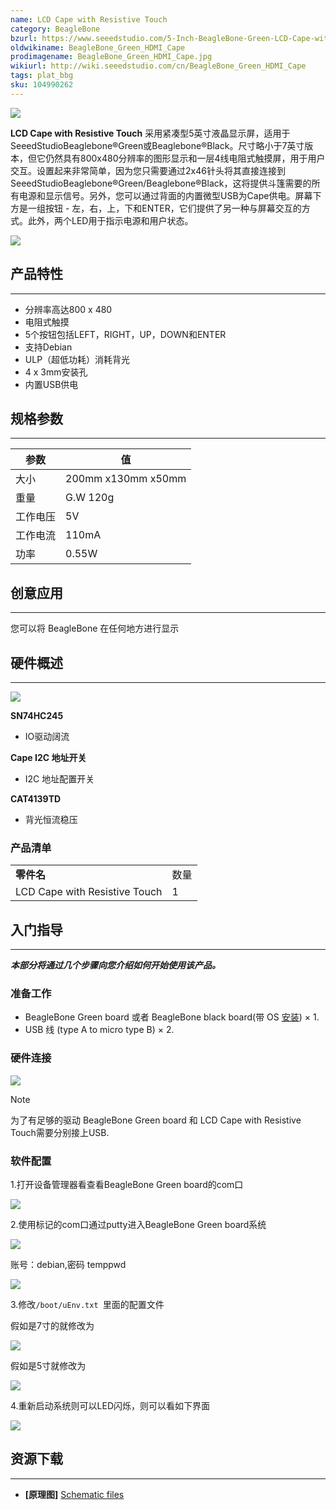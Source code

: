 ```yaml
---
name: LCD Cape with Resistive Touch
category: BeagleBone
bzurl: https://www.seeedstudio.com/5-Inch-BeagleBone-Green-LCD-Cape-with-Resistive-Touch-p-2642.html
oldwikiname: BeagleBone_Green_HDMI_Cape
prodimagename: BeagleBone_Green_HDMI_Cape.jpg
wikiurl: http://wiki.seeedstudio.com/cn/BeagleBone_Green_HDMI_Cape
tags: plat_bbg
sku: 104990262
---
```


![](https://www.seeedstudio.site/media/catalog/product/cache/ef3164306500b1080e8560b2e8b5cc0f/h/t/httpsstatics3.seeedstudio.comseeedimg2016-08ddkssqrw2lfthpq0phlecp1r.jpg)

**LCD Cape with Resistive Touch** 采用紧凑型5英寸液晶显示屏，适用于SeeedStudioBeaglebone®Green或Beaglebone®Black。尺寸略小于7英寸版本，但它仍然具有800x480分辨率的图形显示和一层4线电阻式触摸屏，用于用户交互。设置起来非常简单，因为您只需要通过2x46针头将其直接连接到SeeedStudioBeaglebone®Green/Beaglebone®Black，这将提供斗篷需要的所有电源和显示信号。另外，您可以通过背面的内置微型USB为Cape供电。屏幕下方是一组按钮 - 左，右，上，下和ENTER，它们提供了另一种与屏幕交互的方式。此外，两个LED用于指示电源和用户状态。

[![](https://github.com/SeeedDocument/wiki_chinese/raw/master/docs/images/click_to_buy.PNG)](https://item.taobao.com/item.htm?spm=a1z10.3-c-s.w4002-17798475645.15.4e2533dbJTz1bd&id=592870112931)

## 产品特性

--------

- 分辨率高达800 x 480
- 电阻式触摸
- 5个按钮包括LEFT，RIGHT，UP，DOWN和ENTER
- 支持Debian
- ULP（超低功耗）消耗背光
- 4 x 3mm安装孔
- 内置USB供电

## 规格参数

-------------

| 参数                | 值                                                                                                  |
|--------------------------|--------------------------------------------------------------------------------------------------------|
| 大小            | 200mm x130mm x50mm                                                                                              |
| 重量 | G.W 120g                                  |
|工作电压|5V |
|工作电流|110mA |
|功率|0.55W |


## 创意应用

-----------------

您可以将 BeagleBone 在任何地方进行显示

## 硬件概述
-----------------

![](https://www.seeedstudio.site/media/catalog/product/cache/ef3164306500b1080e8560b2e8b5cc0f/h/t/httpsstatics3.seeedstudio.comseeedimg2016-08za8h5rzwtbm1lq3n3oydkcxp.jpg)


**SN74HC245**

   - IO驱动阔流

**Cape I2C 地址开关**

   - I2C 地址配置开关

**CAT4139TD**

   - 背光恒流稳压


### 产品清单

|                            |          |
|----------------------------|----------|
| **零件名**             | 数量 |
| LCD Cape with Resistive Touch | 1        |

## 入门指导
-----------

***本部分将通过几个步骤向您介绍如何开始使用该产品。***

### 准备工作

- BeagleBone Green board 或者 BeagleBone black board(带 OS [安装](http://beagleboard.org/getting-started)) × 1.
- USB 线 (type A to micro type B) × 2.

### 硬件连接

![](https://www.seeedstudio.site/media/catalog/product/cache/ef3164306500b1080e8560b2e8b5cc0f/h/t/httpsstatics3.seeedstudio.comseeedimg2016-086yqt2uwelst8w5mwuaklys12.jpg)

<div class="admonition note">
<p class="admonition-title">Note</p>

为了有足够的驱动 BeagleBone Green board 和 LCD Cape with Resistive Touch需要分别接上USB.


### 软件配置

1.打开设备管理器看查看BeagleBone Green board的com口

![](https://github.com/SeeedDocument/BBG-LCD-Cape-with-Resistive-Touch/raw/master/img/com-show.png)

2.使用标记的com口通过putty进入BeagleBone Green board系统

![](https://github.com/SeeedDocument/BBG-LCD-Cape-with-Resistive-Touch/raw/master/img/putty-config.png)

账号：debian,密码 temppwd

![](https://github.com/SeeedDocument/BBG-LCD-Cape-with-Resistive-Touch/raw/master/img/BBG-start.png)

3.修改`/boot/uEnv.txt `里面的配置文件

假如是7寸的就修改为

![](https://github.com/SeeedDocument/BBG-LCD-Cape-with-Resistive-Touch/raw/master/img/7-inch-config.png)

假如是5寸就修改为

![](https://github.com/SeeedDocument/BBG-LCD-Cape-with-Resistive-Touch/raw/master/img/5-inch-config.png)

4.重新启动系统则可以LED闪烁，则可以看如下界面

![](https://raw.githubusercontent.com/SeeedDocument/BeagleBone_Green_HDMI_Cape/master/img/Bbb_vnc.jpg)

## 资源下载
---------

- **[原理图]** [Schematic files](http://statics3.seeedstudio.com/assets/file/bazaar/product/5INCH_BBG_00A2_SCH.pdf)

<!-- This Markdown file was created from http://www.seeedstudio.com/wiki/BeagleBone_Green_HDMI_Cape -->
